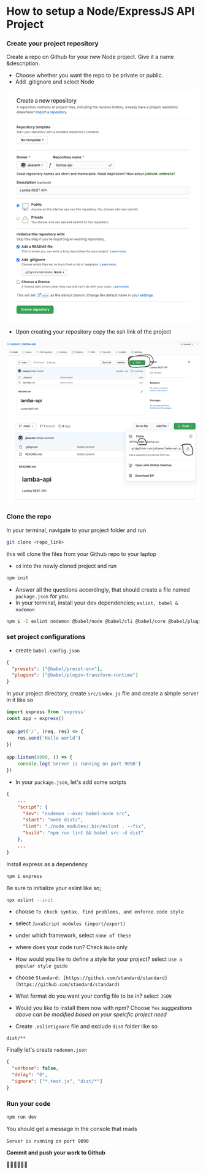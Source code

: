 # How to setup a Node/ExpressJS API Project

### Create your project repository
Create a repo on Github for your new Node project. Give it a name &description. 
- Choose whether you want the repo to be private or public. 
- Add .gitignore and select Node

![Create a repo](lamba_repo.png)

- Upon creating your repository copy the ssh link of the project

![..](repo_code.png)
![..](repo_clone.png)

### Clone the repo
In your terminal, navigate to your project folder and run

```bash
git clone <repo_link>
```
this will clone the files from your Github repo to your laptop
- `cd` into the newly cloned  project and run 
```bash
npm init
```
- Answer all the questions accordingly, that should create a file named `package.json` for you.
- In your terminal, install your dev dependencies; `eslint, babel & nodemon`

```bash
npm i -D eslint nodemon @babel/node @babel/cli @babel/core @babel/plugin-transform-async-to-generator @babel/plugin-transform-runtime @babel/preset-env
```

### set project configurations
- create `babel.config.json`

```JSON
{
  "presets": ["@babel/preset-env"],
  "plugins": ["@babel/plugin-transform-runtime"]
}
```

In your project directory, create `src/index.js` file and create a simple server in it like so
```js
import express from 'express'
const app = express()

app.get('/', (req, res) => {
	res.send('Hello world')
})

app.listen(9090, () => {
	console.log('Server is running on port 9090')
})
```

- In your `package.json`, let's add some scripts
```JSON
{
	...
	"script": {
	  "dev": "nodemon --exec babel-node src",
      "start": "node dist/",
      "lint": "./node_modules/.bin/eslint . --fix",
      "build": "npm run lint && babel src -d dist"
	},
	...
}
```

Install express as a dependency

```bash
npm i express
```

Be sure to initialize your eslint like so;
```bash
npx eslint --init
```
- choose `To check syntax, find problems, and enforce code style`
- select `JavaScript modules (import/export)`
- under which framework, select `none of these`
- where does your code run? Check `Node` only
- How would you like to define a style for your project? select `Use a popular style guide`
- choose `Standard: [https://github.com/standard/standard](https://github.com/standard/standard)`
- What format do you want your config file to be in? select `JSON`
- Would you like to install them now with npm? Choose `Yes`
*suggestions above can be modified based on your speicfic project need*

- Create `.eslintignore` file and exclude `dist` folder like so
```
dist/**
```
Finally let's create `nodemon.json`
```JSON
{
  "verbose": false,
  "delay": "0",
  "ignore": ["*.test.js", "dist/*"]
}
```

### Run your code

```bash
npm run dev
```

You should get a message in the console that reads

`Server is running on port 9090`

**Commit and push your work to Github**

💪🏽👨🏽‍💻🚀
